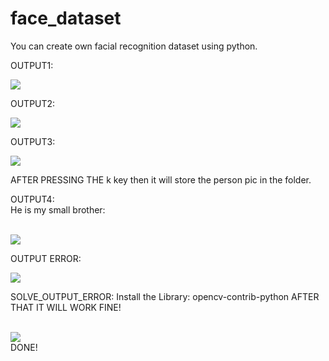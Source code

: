 # face_dataset
You can create own facial recognition dataset using python.


OUTPUT1:

<image src ="output1.png">
  
  OUTPUT2:
  
 <image src ="output2.png">
  
   OUTPUT3:
   
   <image src ="output3.png">
   
 AFTER PRESSING THE k key then it will store the person pic in the folder.
 <br>  
 
   OUTPUT4:
   <br>
  He is my small brother:
  
  <br>
  
   <image src ="output7.png">
  
  <br> 
  
  OUTPUT ERROR:
  <br>
  
   <image src ="error_output.png">
  
  <br>
  
  SOLVE_OUTPUT_ERROR:
  Install the Library: opencv-contrib-python
  AFTER THAT IT WILL WORK FINE!

  
  <br>
  
   <image src ="solve_error.png">
<br>
  DONE!
